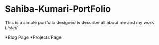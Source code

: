 # Sahiba-Kumari-PortFolio
This is a simple portfolio designed to describe all about me and my work
*Listed*

*Blog Page
*Projects Page
